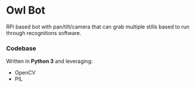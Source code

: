 # Owl Bot

RPi based bot with pan/tilt/camera that can grab multiple stills based to run through recognitions software.

### Codebase
Written in **Python 3** and leveraging: 
- OpenCV
- PIL
